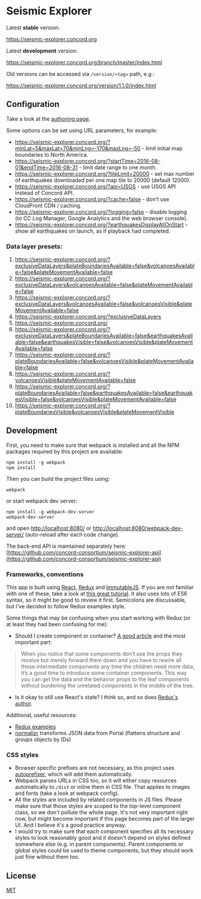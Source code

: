 # Seismic Explorer

Latest **stable** version:

https://seismic-explorer.concord.org

Latest **development** version:

https://seismic-explorer.concord.org/branch/master/index.html

Old versions can be accessed via `/version/<tag>` path, e.g.:

https://seismic-explorer.concord.org/version/1.1.0/index.html

## Configuration

Take a look at the [authoring page]( https://seismic-explorer.concord.org/?authoring).

Some options can be set using URL parameters, for example:

* https://seismic-explorer.concord.org/?minLat=5&maxLat=70&minLng=-170&maxLng=-50 - limit initial map boundaries to North America.
* https://seismic-explorer.concord.org/?startTime=2016-08-01&endTime=2016-08-31 - limit date range to one month.
* https://seismic-explorer.concord.org/?tileLimit=20000 - set max number of earthquakes downloaded per one map tile to 20000 (default 12000).
* https://seismic-explorer.concord.org/?api=USGS - use USGS API instead of Concord API.
* https://seismic-explorer.concord.org/?cache=false - don't use CloudFront CDN / caching.
* https://seismic-explorer.concord.org/?logging=false - disable logging (to CC Log Manager, Google Analytics and the web browser console).
* https://seismic-explorer.concord.org/?earthquakesDisplayAllOnStart - show all earthquakes on launch, as if playback had completed.

### Data layer presets:

1. https://seismic-explorer.concord.org/?exclusiveDataLayers&plateBoundariesAvailable=false&volcanoesAvailable=false&plateMovementAvailable=false
2. https://seismic-explorer.concord.org/?exclusiveDataLayers&volcanoesAvailable=false&plateMovementAvailable=false
3. https://seismic-explorer.concord.org/?exclusiveDataLayers&volcanoesAvailable=false&volcanoesVisible&plateMovementAvailable=false
4. https://seismic-explorer.concord.org/?exclusiveDataLayers
5. https://seismic-explorer.concord.org/
6. https://seismic-explorer.concord.org/?exclusiveDataLayers&plateBoundariesAvailable=false&earthquakesAvailable=false&earthquakesVisible=false&volcanoesVisible&plateMovementAvailable=false
7. https://seismic-explorer.concord.org/?plateBoundariesAvailable=false&volcanoesVisible&plateMovementAvailable=false
8. https://seismic-explorer.concord.org/?volcanoesVisible&plateMovementAvailable=false
9. https://seismic-explorer.concord.org/?plateBoundariesAvailable=false&earthquakesAvailable=false&earthquakesVisible=false&volcanoesVisible&plateMovementAvailable=false
10. https://seismic-explorer.concord.org/?plateBoundariesVisible&volcanoesVisible&plateMovementVisible

## Development

First, you need to make sure that webpack is installed and all the NPM packages required by this project are available:

```
npm install -g webpack
npm install
```
Then you can build the project files using:
```
webpack
```
or start webpack dev server:
```
npm install -g webpack-dev-server
webpack-dev-server
```
and open [http://localhost:8080/](http://localhost:8080/) or [http://localhost:8080/webpack-dev-server/](http://localhost:8080/webpack-dev-server/) (auto-reload after each code change).

The back-end API is maintained separately here: [https://github.com/concord-consortium/seismic-explorer-api](https://github.com/concord-consortium/seismic-explorer-api)

### Frameworks, conventions

This app is built using [React](https://facebook.github.io/react/), [Redux](http://redux.js.org/) and [ImmutableJS](https://facebook.github.io/immutable-js/). If you are not familiar with one of these, take a look at [this great tutorial](http://teropa.info/blog/2015/09/10/full-stack-redux-tutorial.html). It also uses lots of ES6 syntax, so it might be good to review it first. Semicolons are discussable, but I've decided to follow Redux examples style.

Some things that may be confusing when you start working with Redux (or at least they had been confusing for me):

* Should I create component or container? [A good article](https://medium.com/@dan_abramov/smart-and-dumb-components-7ca2f9a7c7d0#.5h6qk3ac0) and the most important part:

> When you notice that some components don’t use the props they receive but merely forward them down and you have to rewire all those intermediate components any time the children need more data, it’s a good time to introduce some container components. This way you can get the data and the behavior props to the leaf components without burdening the unrelated components in the middle of the tree.

* Is it okay to still use React's state? I think so, and so does [Redux's author](https://github.com/reactjs/redux/issues/1287).

Additional, useful resources:
* [Redux examples](https://github.com/reactjs/redux/tree/master/examples)
* [normalizr](https://github.com/gaearon/normalizr) transforms JSON data from Portal (flattens structure and groups objects by IDs)

### CSS styles

* Browser specific prefixes are not necessary, as this project uses [autoprefixer](https://github.com/postcss/autoprefixer), which will add them automatically.
* Webpack parses URLs in CSS too, so it will either copy resources automatically to `/dist` or inline them in CSS file. That applies to images and fonts (take a look at webpack config).
* All the styles are included by related components in JS files. Please make sure that those styles are scoped to the top-level component class, so we don't pollute the whole page. It's not very important right now, but might become important if this page becomes part of the larger UI. And I believe it's a good practice anyway.
* I would try to make sure that each component specifies all its necessary styles to look reasonably good and it doesn't depend on styles defined somewhere else (e.g. in parent components). Parent components or global styles could be used to theme components, but they should work just fine without them too.

## License

[MIT](https://github.com/concord-consortium/seismic-explorer/blob/master/LICENSE)
